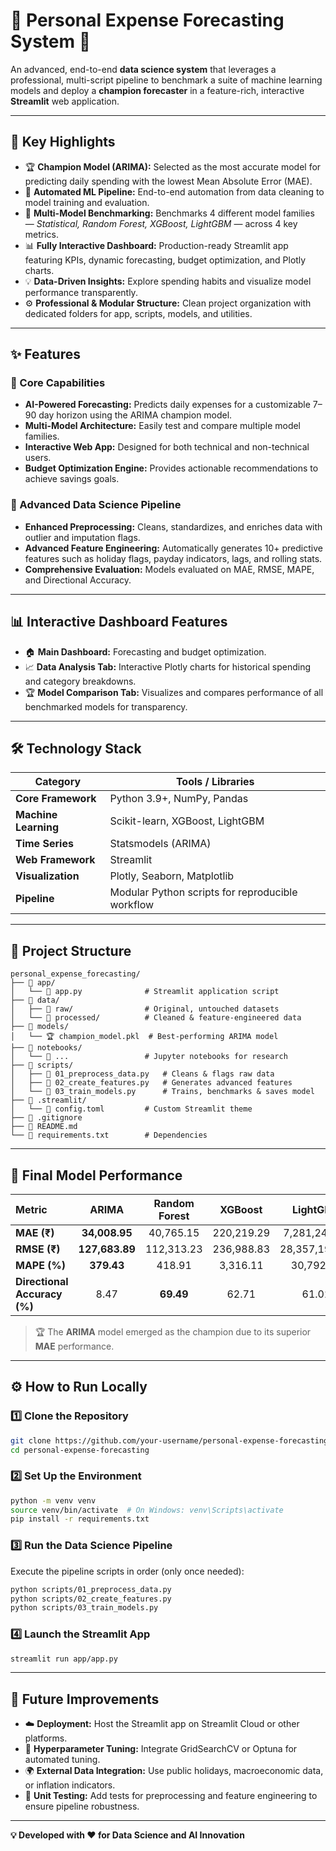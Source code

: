 # 🚀 Personal Expense Forecasting System 💸  

An advanced, end-to-end **data science system** that leverages a professional, multi-script pipeline to benchmark a suite of machine learning models and deploy a **champion forecaster** in a feature-rich, interactive **Streamlit** web application.

---

## 🌟 Key Highlights  

- 🏆 **Champion Model (ARIMA):** Selected as the most accurate model for predicting daily spending with the lowest Mean Absolute Error (MAE).  
- 🤖 **Automated ML Pipeline:** End-to-end automation from data cleaning to model training and evaluation.  
- 🧠 **Multi-Model Benchmarking:** Benchmarks 4 different model families — *Statistical, Random Forest, XGBoost, LightGBM* — across 4 key metrics.  
- 📊 **Fully Interactive Dashboard:** Production-ready Streamlit app featuring KPIs, dynamic forecasting, budget optimization, and Plotly charts.  
- 💡 **Data-Driven Insights:** Explore spending habits and visualize model performance transparently.  
- ⚙️ **Professional & Modular Structure:** Clean project organization with dedicated folders for app, scripts, models, and utilities.  

---

## ✨ Features  

### 🎯 Core Capabilities  
- **AI-Powered Forecasting:** Predicts daily expenses for a customizable 7–90 day horizon using the ARIMA champion model.  
- **Multi-Model Architecture:** Easily test and compare multiple model families.  
- **Interactive Web App:** Designed for both technical and non-technical users.  
- **Budget Optimization Engine:** Provides actionable recommendations to achieve savings goals.  

### 🔬 Advanced Data Science Pipeline  
- **Enhanced Preprocessing:** Cleans, standardizes, and enriches data with outlier and imputation flags.  
- **Advanced Feature Engineering:** Automatically generates 10+ predictive features such as holiday flags, payday indicators, lags, and rolling stats.  
- **Comprehensive Evaluation:** Models evaluated on MAE, RMSE, MAPE, and Directional Accuracy.  

---

## 📊 Interactive Dashboard Features  

- 🏠 **Main Dashboard:** Forecasting and budget optimization.  
- 📈 **Data Analysis Tab:** Interactive Plotly charts for historical spending and category breakdowns.  
- 🏆 **Model Comparison Tab:** Visualizes and compares performance of all benchmarked models for transparency.  

---

## 🛠️ Technology Stack  

| Category | Tools / Libraries |
|-----------|------------------|
| **Core Framework** | Python 3.9+, NumPy, Pandas |
| **Machine Learning** | Scikit-learn, XGBoost, LightGBM |
| **Time Series** | Statsmodels (ARIMA) |
| **Web Framework** | Streamlit |
| **Visualization** | Plotly, Seaborn, Matplotlib |
| **Pipeline** | Modular Python scripts for reproducible workflow |

---

## 📂 Project Structure  

```
personal_expense_forecasting/
├── 📂 app/
│   └── 📜 app.py              # Streamlit application script
├── 📂 data/
│   ├── 📂 raw/                # Original, untouched datasets
│   └── 📂 processed/          # Cleaned & feature-engineered data
├── 📂 models/
│   └── 🏆 champion_model.pkl  # Best-performing ARIMA model
├── 📂 notebooks/
│   └── 🔬 ...                 # Jupyter notebooks for research
├── 📂 scripts/
│   ├── 📜 01_preprocess_data.py   # Cleans & flags raw data
│   ├── 📜 02_create_features.py   # Generates advanced features
│   └── 📜 03_train_models.py      # Trains, benchmarks & saves model
├── 📂 .streamlit/
│   └── 📜 config.toml         # Custom Streamlit theme
├── 📜 .gitignore
├── 📜 README.md
└── 📜 requirements.txt        # Dependencies
```

---

## 🎯 Final Model Performance  

| Metric | **ARIMA** | Random Forest | XGBoost | LightGBM |
|:-------|:----------:|:--------------:|:--------:|:---------:|
| **MAE (₹)** | **34,008.95** | 40,765.15 | 220,219.29 | 7,281,243.57 |
| **RMSE (₹)** | **127,683.89** | 112,313.23 | 236,988.83 | 28,357,192.37 |
| **MAPE (%)** | **379.43** | 418.91 | 3,316.11 | 30,792.19 |
| **Directional Accuracy (%)** | 8.47 | **69.49** | 62.71 | 61.02 |

> 🏆 The **ARIMA** model emerged as the champion due to its superior **MAE** performance.

---

## ⚙️ How to Run Locally  

### 1️⃣ Clone the Repository  
```bash
git clone https://github.com/your-username/personal-expense-forecasting.git
cd personal-expense-forecasting
```

### 2️⃣ Set Up the Environment  
```bash
python -m venv venv
source venv/bin/activate  # On Windows: venv\Scripts\activate
pip install -r requirements.txt
```

### 3️⃣ Run the Data Science Pipeline  
Execute the pipeline scripts in order (only once needed):  
```bash
python scripts/01_preprocess_data.py
python scripts/02_create_features.py
python scripts/03_train_models.py
```

### 4️⃣ Launch the Streamlit App  
```bash
streamlit run app/app.py
```

---

## 🚀 Future Improvements  

- ☁️ **Deployment:** Host the Streamlit app on Streamlit Cloud or other platforms.  
- 🎯 **Hyperparameter Tuning:** Integrate GridSearchCV or Optuna for automated tuning.  
- 🌍 **External Data Integration:** Use public holidays, macroeconomic data, or inflation indicators.  
- 🧪 **Unit Testing:** Add tests for preprocessing and feature engineering to ensure pipeline robustness.  

---

**💡 Developed with ❤️ for Data Science and AI Innovation**
